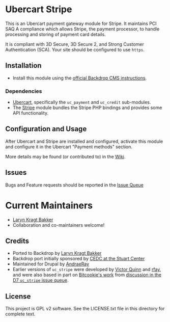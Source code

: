 # Ubercart Stripe

This is an Ubercart payment gateway module for Stripe. It maintains PCI SAQ A 
compliance which allows Stripe, the payment processor, to handle processing and 
storing of payment card details.

It is compliant with 3D Secure, 3D Secure 2, and Strong Customer Authentication
(SCA). Your site should be configured to use `https`.

## Installation

- Install this module using the [official Backdrop CMS instructions](https://backdropcms.org/guide/modules).

### Dependencies

- [Ubercart](https://github.com/backdrop-contrib/ubercart), specifically the
  `uc_payment` and `uc_credit` sub-modules.
- The [Stripe](https://github.com/backdrop-contrib/stripe) module bundles the
  Stripe PHP bindings and provides some API functionality.

## Configuration and Usage

After Ubercart and Stripe are installed and configured, activate this module and
configure it in the Ubercart "Payment methods" section.

More details may be found (or contributed to) in the [Wiki](https://github.com/backdrop-contrib/uc_stripe/wiki).

## Issues

Bugs and Feature requests should be reported in the [Issue Queue](https://github.com/backdrop-contrib/uc_stripe/issues)

# Current Maintainers

- [Laryn Kragt Bakker](https://github.com/laryn)
- Collaboration and co-maintainers welcome!

## Credits

- Ported to Backdrop by [Laryn Kragt Bakker](https://github.com/laryn)
- Backdrop port initially sponsored by [CEDC at the Stuart Center](https://stuartcenter.org/office/cedc)
- Maintained for Drupal by [AndraeRay](https://www.drupal.org/u/andraeray)
- Earlier versions of `uc_stripe` were developed by [Victor Quinn](http://drupal.org/user/367196) and [rfay](https://www.drupal.org/u/rfay), 
  and were also based in part on [Bitcookie's work](http://bitcookie.com/blog/pci-compliant-ubercart-and-stripe-js)
  from [discussion in the D7 `uc_stripe` issue queue](https://www.drupal.org/node/1467886).

## License

This project is GPL v2 software. See the LICENSE.txt file in this directory for
complete text.
